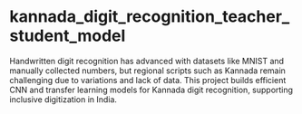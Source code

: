 # kannada_digit_recognition_teacher_student_model
Handwritten digit recognition has advanced with datasets like MNIST and manually collected numbers, but regional scripts such as Kannada remain challenging due to variations and lack of data. This project builds efficient CNN and transfer learning models for Kannada digit recognition, supporting inclusive digitization in India.
